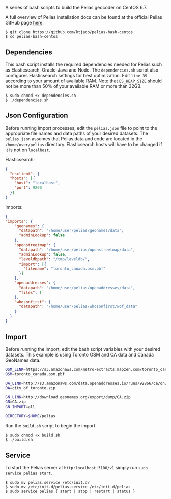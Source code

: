 A series of bash scripts to build the Pelias geocoder on CentOS 6.7. 

A full overview of Pelias installation docs can be found at the official Pelias GitHub page [here](https://github.com/pelias/pelias-doc/blob/master/installing.md).

```
$ git clone https://github.com/ktjaco/pelias-bash-centos
$ cd pelias-bash-centos
```

## Dependencies
This bash script installs the required dependencies needed for Pelias such as Elasticsearch, Oracle-Java and Node. The ```dependencies.sh``` script also configures Elasticsearch settings for best optimization. Edit ```line 39``` according to your amount of available RAM. Note that ```ES_HEAP_SIZE``` should not be more than 50% of your available RAM or more than 32GB.

```
$ sudo chmod +x dependencies.sh
$ ./dependencies.sh
```

## Json Configuration
Before running import processes, edit the ```pelias.json``` file to point to the appropriate file names and data paths of your desired datasets. The ```pelias.json``` assumes that Pelias data and code are located in the ```/home/user/pelias``` directory. Elasticsearch hosts will have to be changed if it is not on ```localhost```.

Elasticsearch:
```json
{
  "esclient": {
  "hosts": [{
    "host": "localhost",
    "port": 9200
  }]
}
```
Imports:
```json
{
"imports": {
    "geonames": {
      "datapath": "/home/user/pelias/geonames/data",
      "adminLookup": false
    },
    "openstreetmap": {
      "datapath": "/home/user/pelias/openstreetmap/data",
      "adminLookup": false,
      "leveldbpath": "/tmp/leveldb/",
      "import": [{
        "filename": "toronto_canada.osm.pbf"
      }]
    },
    "openaddresses": {
      "datapath": "/home/user/pelias/openaddresses/data",
      "files": []
    },
    "whosonfirst": {
      "datapath": "/home/user/pelias/whosonfirst/wof_data"
    }
  }
}
```
## Import
Before running the import, edit the bash script variables with your desired datasets. This example is using Toronto OSM and OA data and Canada GeoNames data.

```bash
OSM_LINK=https://s3.amazonaws.com/metro-extracts.mapzen.com/toronto_canada.osm.pbf
OSM=toronto_canada.osm.pbf

OA_LINK=http://s3.amazonaws.com/data.openaddresses.io/runs/92866/ca/on/city_of_toronto.zip
OA=city_of_toronto.zip

GN_LINK=http://download.geonames.org/export/dump/CA.zip
GN=CA.zip
GN_IMPORT=all

DIRECTORY=$HOME/pelias
```

Run the ```build.sh``` script to begin the import.

```
$ sudo chmod +x build.sh
$ ./build.sh
```

## Service
To start the Pelias server at ```http:localhost:3100/v1``` simply run ```sudo service pelias start```.
```
$ sudo mv pelias.service /etc/init.d/
$ sudo mv /etc/init.d/pelias.service /etc/init.d/pelias
$ sudo service pelias { start | stop | restart | status }
```

